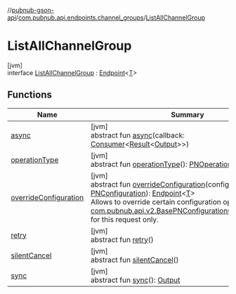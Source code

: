 //[pubnub-gson-api](../../../index.md)/[com.pubnub.api.endpoints.channel_groups](../index.md)/[ListAllChannelGroup](index.md)

# ListAllChannelGroup

[jvm]\
interface [ListAllChannelGroup](index.md) : [Endpoint](../../com.pubnub.api.endpoints/-endpoint/index.md)&lt;[T](../../com.pubnub.api.endpoints/-endpoint/index.md)&gt;

## Functions

| Name | Summary |
|---|---|
| [async](../../com.pubnub.api.endpoints.presence/-where-now/index.md#1418965989%2FFunctions%2F126356644) | [jvm]<br>abstract fun [async](../../com.pubnub.api.endpoints.presence/-where-now/index.md#1418965989%2FFunctions%2F126356644)(callback: [Consumer](https://docs.oracle.com/javase/8/docs/api/java/util/function/Consumer.html)&lt;[Result](../../../../../pubnub-core/pubnub-core-api/pubnub-core-api/com.pubnub.api.v2.callbacks/-result/index.md)&lt;[Output](../../../../../pubnub-core/pubnub-core-api/com.pubnub.api.endpoints.remoteaction/-remote-action/index.md)&gt;&gt;) |
| [operationType](../../com.pubnub.api.endpoints.presence/-where-now/index.md#1414065386%2FFunctions%2F126356644) | [jvm]<br>abstract fun [operationType](../../com.pubnub.api.endpoints.presence/-where-now/index.md#1414065386%2FFunctions%2F126356644)(): [PNOperationType](../../../../../pubnub-core/pubnub-core-api/pubnub-core-api/com.pubnub.api.enums/-p-n-operation-type/index.md) |
| [overrideConfiguration](../../com.pubnub.api.endpoints/-endpoint/override-configuration.md) | [jvm]<br>abstract fun [overrideConfiguration](../../com.pubnub.api.endpoints/-endpoint/override-configuration.md)(configuration: [PNConfiguration](../../com.pubnub.api.v2/-p-n-configuration/index.md)): [Endpoint](../../com.pubnub.api.endpoints/-endpoint/index.md)&lt;[T](../../com.pubnub.api.endpoints/-endpoint/index.md)&gt;<br>Allows to override certain configuration options (see [com.pubnub.api.v2.BasePNConfigurationOverride.Builder](../../../../../pubnub-core/pubnub-core-api/pubnub-core-api/com.pubnub.api.v2/-base-p-n-configuration-override/-builder/index.md)) for this request only. |
| [retry](../../com.pubnub.api.endpoints.presence/-where-now/index.md#2020801116%2FFunctions%2F126356644) | [jvm]<br>abstract fun [retry](../../com.pubnub.api.endpoints.presence/-where-now/index.md#2020801116%2FFunctions%2F126356644)() |
| [silentCancel](../../com.pubnub.api.endpoints.presence/-where-now/index.md#-675955969%2FFunctions%2F126356644) | [jvm]<br>abstract fun [silentCancel](../../com.pubnub.api.endpoints.presence/-where-now/index.md#-675955969%2FFunctions%2F126356644)() |
| [sync](../../com.pubnub.api.endpoints.presence/-where-now/index.md#40193115%2FFunctions%2F126356644) | [jvm]<br>abstract fun [sync](../../com.pubnub.api.endpoints.presence/-where-now/index.md#40193115%2FFunctions%2F126356644)(): [Output](../../../../../pubnub-core/pubnub-core-api/com.pubnub.api.endpoints.remoteaction/-remote-action/index.md) |
